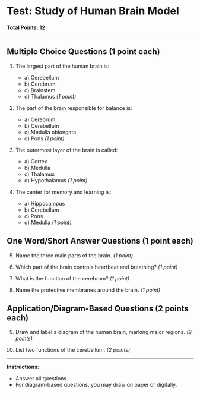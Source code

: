 # Test: Study of Human Brain Model

**Total Points: 12**

---

## Multiple Choice Questions (1 point each)

1. The largest part of the human brain is:
    - a) Cerebellum
    - b) Cerebrum
    - c) Brainstem
    - d) Thalamus
    *(1 point)*

2. The part of the brain responsible for balance is:
    - a) Cerebrum
    - b) Cerebellum
    - c) Medulla oblongata
    - d) Pons
    *(1 point)*

3. The outermost layer of the brain is called:
    - a) Cortex
    - b) Medulla
    - c) Thalamus
    - d) Hypothalamus
    *(1 point)*

4. The center for memory and learning is:
    - a) Hippocampus
    - b) Cerebellum
    - c) Pons
    - d) Medulla
    *(1 point)*

## One Word/Short Answer Questions (1 point each)

5. Name the three main parts of the brain.
   *(1 point)*

6. Which part of the brain controls heartbeat and breathing?
   *(1 point)*

7. What is the function of the cerebrum?
   *(1 point)*

8. Name the protective membranes around the brain.
   *(1 point)*

## Application/Diagram-Based Questions (2 points each)

9. Draw and label a diagram of the human brain, marking major regions.
   *(2 points)*

10. List two functions of the cerebellum.
   *(2 points)*

---

**Instructions:**
- Answer all questions.
- For diagram-based questions, you may draw on paper or digitally.